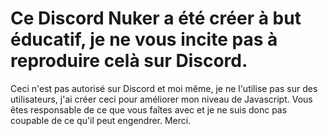 # Ce Discord Nuker a été créer à but éducatif, je ne vous incite pas à reproduire celà sur Discord.
Ceci n'est pas autorisé sur Discord et moi même, je ne l'utilise pas sur des utilisateurs, j'ai créer ceci pour améliorer mon niveau de Javascript.
Vous êtes responsable de ce que vous faîtes avec et je ne suis donc pas coupable de ce qu'il peut engendrer.
Merci.